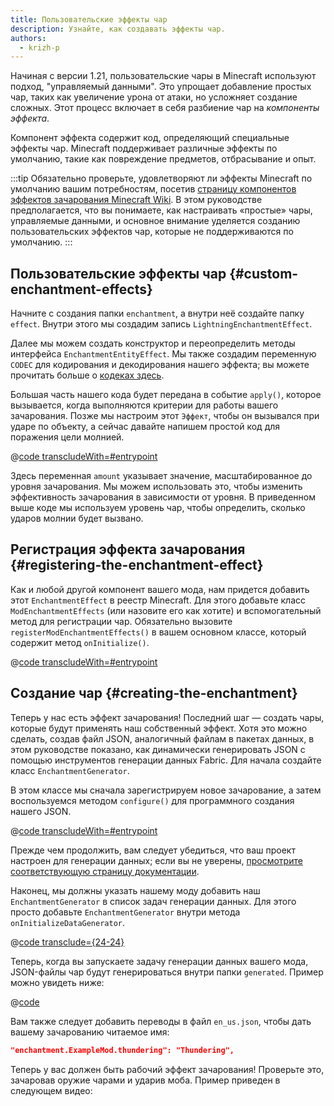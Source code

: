```yaml
---
title: Пользовательские эффекты чар
description: Узнайте, как создавать эффекты чар.
authors:
  - krizh-p
---
```


Начиная с версии 1.21, пользовательские чары в Minecraft используют подход, "управляемый данными". Это упрощает добавление простых чар, таких как увеличение урона от атаки, но усложняет создание сложных. Этот процесс включает в себя разбиение чар на _компоненты эффекта_.

Компонент эффекта содержит код, определяющий специальные эффекты чар. Minecraft поддерживает различные эффекты по умолчанию, такие как повреждение предметов, отбрасывание и опыт.

:::tip
Обязательно проверьте, удовлетворяют ли эффекты Minecraft по умолчанию вашим потребностям, посетив [страницу компонентов эффектов зачарования Minecraft Wiki](https://minecraft.wiki/w/Enchantment_definition#Effect_components). В этом руководстве предполагается, что вы понимаете, как настраивать «простые» чары, управляемые данными, и основное внимание уделяется созданию пользовательских эффектов чар, которые не поддерживаются по умолчанию.
:::

## Пользовательские эффекты чар {#custom-enchantment-effects}

Начните с создания папки `enchantment`, а внутри неё создайте папку `effect`. Внутри этого мы создадим запись `LightningEnchantmentEffect`.

Далее мы можем создать конструктор и переопределить методы интерфейса `EnchantmentEntityEffect`. Мы также создадим переменную `CODEC` для кодирования и декодирования нашего эффекта; вы можете прочитать больше о [кодеках здесь](../codecs).

Большая часть нашего кода будет передана в событие `apply()`, которое вызывается, когда выполняются критерии для работы вашего зачарования. Позже мы настроим этот `Эффект`, чтобы он вызывался при ударе по объекту, а сейчас давайте напишем простой код для поражения цели молнией.

@[code transcludeWith=#entrypoint](@/reference/latest/src/main/java/com/example/docs/enchantment/effect/LightningEnchantmentEffect.java)

Здесь переменная `amount` указывает значение, масштабированное до уровня зачарования. Мы можем использовать это, чтобы изменить эффективность зачарования в зависимости от уровня. В приведенном выше коде мы используем уровень чар, чтобы определить, сколько ударов молнии будет вызвано.

## Регистрация эффекта зачарования {#registering-the-enchantment-effect}

Как и любой другой компонент вашего мода, нам придется добавить этот `EnchantmentEffect` в реестр Minecraft. Для этого добавьте класс `ModEnchantmentEffects` (или назовите его как хотите) и вспомогательный метод для регистрации чар. Обязательно вызовите `registerModEnchantmentEffects()` в вашем основном классе, который содержит метод `onInitialize()`.

@[code transcludeWith=#entrypoint](@/reference/latest/src/main/java/com/example/docs/enchantment/ModEnchantmentEffects.java)

## Создание чар {#creating-the-enchantment}

Теперь у нас есть эффект зачарования! Последний шаг — создать чары, которые будут применять наш собственный эффект. Хотя это можно сделать, создав файл JSON, аналогичный файлам в пакетах данных, в этом руководстве показано, как динамически генерировать JSON с помощью инструментов генерации данных Fabric. Для начала создайте класс `EnchantmentGenerator`.

В этом классе мы сначала зарегистрируем новое зачарование, а затем воспользуемся методом `configure()` для программного создания нашего JSON.

@[code transcludeWith=#entrypoint](@/reference/latest/src/client/java/com/example/docs/datagen/EnchantmentGenerator.java)

Прежде чем продолжить, вам следует убедиться, что ваш проект настроен для генерации данных; если вы не уверены, [просмотрите соответствующую страницу документации](../data-generation/setup).

Наконец, мы должны указать нашему моду добавить наш `EnchantmentGenerator` в список задач генерации данных. Для этого просто добавьте `EnchantmentGenerator` внутри метода `onInitializeDataGenerator`.

@[code transclude={24-24}](@/reference/latest/src/client/java/com/example/docs/datagen/ExampleModDataGenerator.java)

Теперь, когда вы запускаете задачу генерации данных вашего мода, JSON-файлы чар будут генерироваться внутри папки `generated`. Пример можно увидеть ниже:

@[code](@/reference/latest/src/main/generated/data/fabric-docs-reference/enchantment/thundering.json)

Вам также следует добавить переводы в файл `en_us.json`, чтобы дать вашему зачарованию читаемое имя:

```json
"enchantment.ExampleMod.thundering": "Thundering",
```

Теперь у вас должен быть рабочий эффект зачарования! Проверьте это, зачаровав оружие чарами и ударив моба. Пример приведен в следующем видео:

<VideoPlayer src="/assets/develop/enchantment-effects/thunder.webm" title="Using the Thundering Enchantment" />
